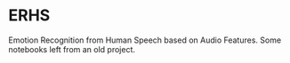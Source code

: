 # ERHS
Emotion Recognition from Human Speech based on Audio Features.
Some notebooks left from an old project.

